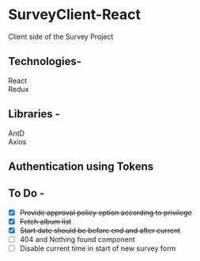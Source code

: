 # SurveyClient-React

Client side of the Survey Project  

## Technologies-
React  
Redux  

## Libraries -  
AntD  
Axios  

## Authentication using Tokens  

## To Do -
- [x] ~~Provide approval policy option according to privilege~~  
- [x] ~~Fetch album list~~  
- [x] ~~Start date should be before end and after current~~
- [ ] 404 and Nothing found component
- [ ] Disable current time in start of new survey form  